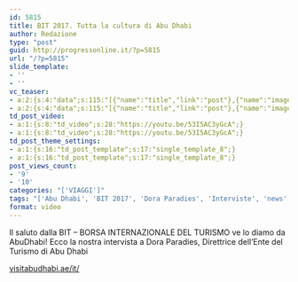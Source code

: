 ```yaml
---
id: 5815
title: BIT 2017. Tutta la cultura di Abu Dhabi
author: Redazione
type: "post"
guid: http://progressonline.it/?p=5815
url: "/?p=5815"
slide_template:
- ''
- ''
vc_teaser:
- a:2:{s:4:"data";s:115:"[{"name":"title","link":"post"},{"name":"image","image":"featured","link":"none"},{"name":"text","mode":"excerpt"}]";s:7:"bgcolor";s:0:"";}
- a:2:{s:4:"data";s:115:"[{"name":"title","link":"post"},{"name":"image","image":"featured","link":"none"},{"name":"text","mode":"excerpt"}]";s:7:"bgcolor";s:0:"";}
td_post_video:
- a:1:{s:8:"td_video";s:28:"https://youtu.be/53I5AC3yGcA";}
- a:1:{s:8:"td_video";s:28:"https://youtu.be/53I5AC3yGcA";}
td_post_theme_settings:
- a:1:{s:16:"td_post_template";s:17:"single_template_8";}
- a:1:{s:16:"td_post_template";s:17:"single_template_8";}
post_views_count:
- '9'
- '10'
categories: "['VIAGGI']"
tags: "['Abu Dhabi', 'BIT 2017', 'Dora Paradies', 'Interviste', 'news', 'turismo', 'Viaggi']"
format: video
---
```


Il saluto dalla BIT – BORSA INTERNAZIONALE DEL TURISMO ve lo diamo da AbuDhabi! Ecco la nostra intervista a Dora Paradies, Direttrice dell’Ente del Turismo di Abu Dhabi

[visitabudhabi.ae/it/](https://visitabudhabi.ae/it/)